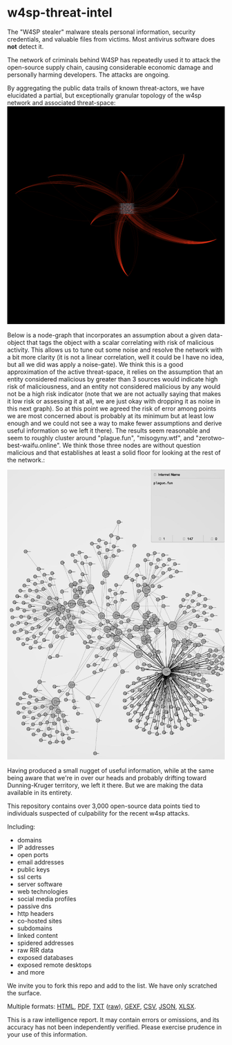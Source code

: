 # w4sp-threat-intel
The "W4SP stealer" malware steals personal information, security credentials, and valuable files from victims. Most antivirus software does **not** detect it.

The network of criminals behind W4SP has repeatedly used it to attack the open-source supply chain, causing considerable economic damage and personally harming developers. The attacks are ongoing.

By aggregating the public data trails of known threat-actors, we have elucidated a partial, but exceptionally granular topology of the w4sp network and associated threat-space:
![Data graph](https://raw.githubusercontent.com/reconSuave/w4sp-threat-intel/main/w4sp-network.cleaned.PNG) 

Below is a node-graph that incorporates an assumption about a given data-object that tags the object with a scalar correlating with risk of malicious activity. This allows us to tune out some noise and resolve the network with a bit more clarity (it is not a linear correlation, well it could be I have no idea, but all we did was apply a noise-gate). We think this is a good approximation of the active threat-space, it relies on the assumption that an entity considered malicious by greater than 3 sources would indicate high risk of maliciousness, and an entity not considered malicious by any would not be a high risk indicator (note that we are not actually saying that makes it low risk or assessing it at all, we are just okay with dropping it as noise in this next graph). So at this point we agreed the risk of error among points we are most concerned about is probably at its minimum but at least low enough and we could not see a way to make fewer assumptions and derive useful information so we left it there). The results seem reasonable and seem to roughly cluster around "plague.fun", "misogyny.wtf", and "zerotwo-best-waifu.online". We think those three nodes are without question malicious and that establishes at least a solid floor for looking at the rest of the network.:

![node graph of highest risk active nodes](1NP91Z0N-V45P-F4GT-60IN-263T45SOFK3D.cleaned.jpeg)

Having produced a small nugget of useful information, while at the same being aware that we're in over our heads and probably drifting toward Dunning-Kruger territory, we left it there.  But we are making the data available in its entirety. 

This repository contains over 3,000 open-source data points tied to individuals suspected of culpability for the recent w4sp attacks. 

Including:
- domains
- IP addresses
- open ports
- email addresses
- public keys
- ssl certs
- server software 
- web technologies
- social media profiles
- passive dns 
- http headers
- co-hosted sites
- subdomains 
- linked content 
- spidered addresses
- raw RIR data
- exposed databases
- exposed remote desktops
- and more 

We invite you to fork this repo and add to the list. We have only scratched the surface.

Multiple formats: [HTML](./W4SP-spf.cleaned.html), [PDF](W4SP-spf.cleaned.pdf), [TXT](./w4sp.txt) ([raw](https://raw.githubusercontent.com/reconSuave/w4sp-threat-intel/main/w4sp.txt)), [GEXF](./W4SP-spf.gexf), [CSV](./W4SP-spf.csv), [JSON](./W4SP-spf.json), [XLSX](./W4SP-spf.cleaned.txt).

This is a raw intelligence report. It may contain errors or omissions, and its accuracy has not been independently verified. Please exercise prudence in your use of this information.  

  

